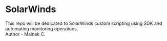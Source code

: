 # SolarWinds
This repo will be dedicated to SolarWinds custom scripting using SDK and automating monitoring operations.
<br>
Author - Mainak C.
